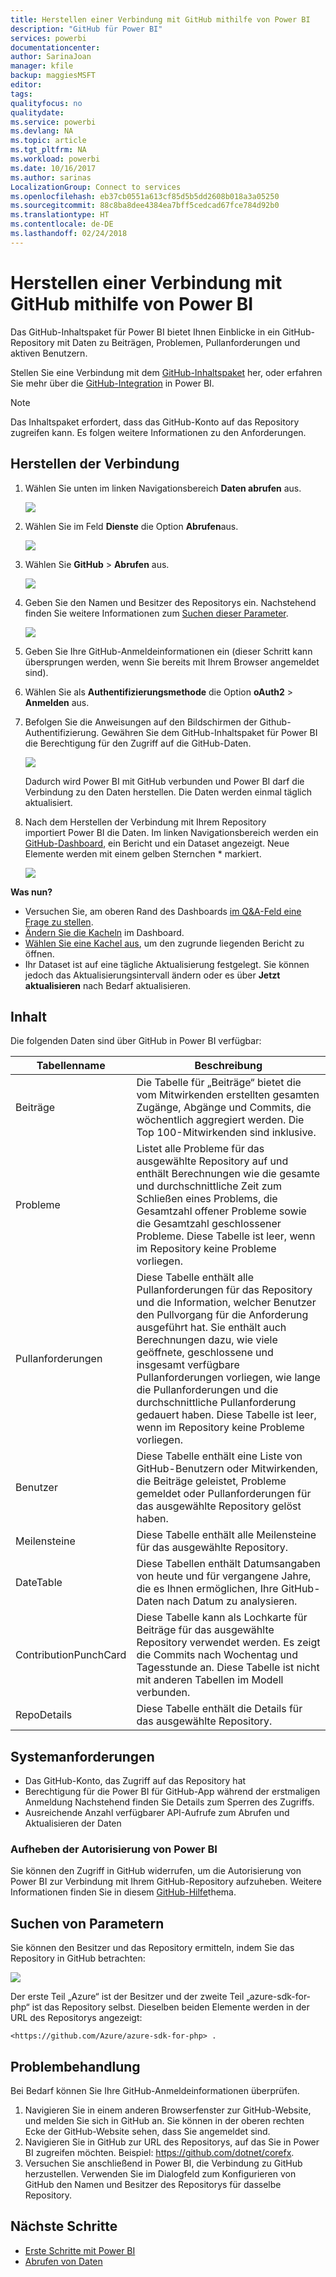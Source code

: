 ```yaml
---
title: Herstellen einer Verbindung mit GitHub mithilfe von Power BI
description: "GitHub für Power BI"
services: powerbi
documentationcenter: 
author: SarinaJoan
manager: kfile
backup: maggiesMSFT
editor: 
tags: 
qualityfocus: no
qualitydate: 
ms.service: powerbi
ms.devlang: NA
ms.topic: article
ms.tgt_pltfrm: NA
ms.workload: powerbi
ms.date: 10/16/2017
ms.author: sarinas
LocalizationGroup: Connect to services
ms.openlocfilehash: eb37cb0551a613cf85d5b5dd2608b018a3a05250
ms.sourcegitcommit: 88c8ba8dee4384ea7bff5cedcad67fce784d92b0
ms.translationtype: HT
ms.contentlocale: de-DE
ms.lasthandoff: 02/24/2018
---
```

# <a name="connect-to-github-with-power-bi"></a>Herstellen einer Verbindung mit GitHub mithilfe von Power BI
Das GitHub-Inhaltspaket für Power BI bietet Ihnen Einblicke in ein GitHub-Repository mit Daten zu Beiträgen, Problemen, Pullanforderungen und aktiven Benutzern.

Stellen Sie eine Verbindung mit dem [GitHub-Inhaltspaket](https://app.powerbi.com/getdata/services/github) her, oder erfahren Sie mehr über die [GitHub-Integration](https://powerbi.microsoft.com/integrations/github) in Power BI.

>[!NOTE]
>Das Inhaltspaket erfordert, dass das GitHub-Konto auf das Repository zugreifen kann. Es folgen weitere Informationen zu den Anforderungen.

## <a name="how-to-connect"></a>Herstellen der Verbindung
1. Wählen Sie unten im linken Navigationsbereich **Daten abrufen** aus.
   
   ![](media/service-connect-to-github/pbi_getdata.png) 
2. Wählen Sie im Feld **Dienste** die Option **Abrufen**aus.
   
   ![](media/service-connect-to-github/pbi_get_services.png) 
3. Wählen Sie **GitHub** \> **Abrufen** aus.
   
   ![](media/service-connect-to-github/github.png)
4. Geben Sie den Namen und Besitzer des Repositorys ein. Nachstehend finden Sie weitere Informationen zum [Suchen dieser Parameter](#FindingParams).
   
   ![](media/service-connect-to-github/pbi_github1.png)
5. Geben Sie Ihre GitHub-Anmeldeinformationen ein (dieser Schritt kann übersprungen werden, wenn Sie bereits mit Ihrem Browser angemeldet sind). 
6. Wählen Sie als **Authentifizierungsmethode** die Option **oAuth2** \> **Anmelden** aus. 
7. Befolgen Sie die Anweisungen auf den Bildschirmen der Github-Authentifizierung. Gewähren Sie dem GitHub-Inhaltspaket für Power BI die Berechtigung für den Zugriff auf die GitHub-Daten.
   
   ![](media/service-connect-to-github/github_authorize.png)
   
   Dadurch wird Power BI mit GitHub verbunden und Power BI darf die Verbindung zu den Daten herstellen.  Die Daten werden einmal täglich aktualisiert.
8. Nach dem Herstellen der Verbindung mit Ihrem Repository importiert Power BI die Daten. Im linken Navigationsbereich werden ein [GitHub-Dashboard](https://powerbi.microsoft.com/integrations/github), ein Bericht und ein Dataset angezeigt. Neue Elemente werden mit einem gelben Sternchen \* markiert.
   
   ![](media/service-connect-to-github/pbi_githubdash.png)

**Was nun?**

* Versuchen Sie, am oberen Rand des Dashboards [im Q&A-Feld eine Frage zu stellen](power-bi-q-and-a.md).
* [Ändern Sie die Kacheln](service-dashboard-edit-tile.md) im Dashboard.
* [Wählen Sie eine Kachel aus](service-dashboard-tiles.md), um den zugrunde liegenden Bericht zu öffnen.
* Ihr Dataset ist auf eine tägliche Aktualisierung festgelegt. Sie können jedoch das Aktualisierungsintervall ändern oder es über **Jetzt aktualisieren** nach Bedarf aktualisieren.

## <a name="whats-included"></a>Inhalt
Die folgenden Daten sind über GitHub in Power BI verfügbar:     

| Tabellenname | Beschreibung |
| --- | --- |
| Beiträge |Die Tabelle für „Beiträge“ bietet die vom Mitwirkenden erstellten gesamten Zugänge, Abgänge und Commits, die wöchentlich aggregiert werden. Die Top 100-Mitwirkenden sind inklusive. |
| Probleme |Listet alle Probleme für das ausgewählte Repository auf und enthält Berechnungen wie die gesamte und durchschnittliche Zeit zum Schließen eines Problems, die Gesamtzahl offener Probleme sowie die Gesamtzahl geschlossener Probleme. Diese Tabelle ist leer, wenn im Repository keine Probleme vorliegen. |
| Pullanforderungen |Diese Tabelle enthält alle Pullanforderungen für das Repository und die Information, welcher Benutzer den Pullvorgang für die Anforderung ausgeführt hat. Sie enthält auch Berechnungen dazu, wie viele geöffnete, geschlossene und insgesamt verfügbare Pullanforderungen vorliegen, wie lange die Pullanforderungen und die durchschnittliche Pullanforderung gedauert haben. Diese Tabelle ist leer, wenn im Repository keine Probleme vorliegen. |
| Benutzer |Diese Tabelle enthält eine Liste von GitHub-Benutzern oder Mitwirkenden, die Beiträge geleistet, Probleme gemeldet oder Pullanforderungen für das ausgewählte Repository gelöst haben. |
| Meilensteine |Diese Tabelle enthält alle Meilensteine für das ausgewählte Repository. |
| DateTable |Diese Tabellen enthält Datumsangaben von heute und für vergangene Jahre, die es Ihnen ermöglichen, Ihre GitHub-Daten nach Datum zu analysieren. |
| ContributionPunchCard |Diese Tabelle kann als Lochkarte für Beiträge für das ausgewählte Repository verwendet werden. Es zeigt die Commits nach Wochentag und Tagesstunde an. Diese Tabelle ist nicht mit anderen Tabellen im Modell verbunden. |
| RepoDetails |Diese Tabelle enthält die Details für das ausgewählte Repository. |

## <a name="system-requirements"></a>Systemanforderungen
* Das GitHub-Konto, das Zugriff auf das Repository hat  
* Berechtigung für die Power BI für GitHub-App während der erstmaligen Anmeldung Nachstehend finden Sie Details zum Sperren des Zugriffs.  
* Ausreichende Anzahl verfügbarer API-Aufrufe zum Abrufen und Aktualisieren der Daten  

### <a name="de-authorize-power-bi"></a>Aufheben der Autorisierung von Power BI
Sie können den Zugriff in GitHub widerrufen, um die Autorisierung von Power BI zur Verbindung mit Ihrem GitHub-Repository aufzuheben. Weitere Informationen finden Sie in diesem [GitHub-Hilfe](https://help.github.com/articles/keeping-your-ssh-keys-and-application-access-tokens-safe/#reviewing-your-authorized-applications-oauth)thema.

<a name="FindingParams"></a>

## <a name="finding-parameters"></a>Suchen von Parametern
Sie können den Besitzer und das Repository ermitteln, indem Sie das Repository in GitHub betrachten:

![](media/service-connect-to-github/github_ownerrepo.png)

Der erste Teil „Azure“ ist der Besitzer und der zweite Teil „azure-sdk-for-php“ ist das Repository selbst.  Dieselben beiden Elemente werden in der URL des Repositorys angezeigt:

    <https://github.com/Azure/azure-sdk-for-php> .

## <a name="troubleshooting"></a>Problembehandlung
Bei Bedarf können Sie Ihre GitHub-Anmeldeinformationen überprüfen.  

1. Navigieren Sie in einem anderen Browserfenster zur GitHub-Website, und melden Sie sich in GitHub an. Sie können in der oberen rechten Ecke der GitHub-Website sehen, dass Sie angemeldet sind.    
2. Navigieren Sie in GitHub zur URL des Repositorys, auf das Sie in Power BI zugreifen möchten. Beispiel: https://github.com/dotnet/corefx.  
3. Versuchen Sie anschließend in Power BI, die Verbindung zu GitHub herzustellen. Verwenden Sie im Dialogfeld zum Konfigurieren von GitHub den Namen und Besitzer des Repositorys für dasselbe Repository.  

## <a name="next-steps"></a>Nächste Schritte
* [Erste Schritte mit Power BI](service-get-started.md)
* [Abrufen von Daten](service-get-data.md)

